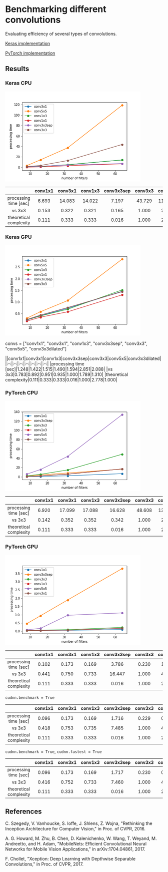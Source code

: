 # Benchmarking different convolutions
Evaluating efficiency of several types of convolutions.

[Keras implementation](conv_keras.ipynb)

[PyTorch implementation](conv_pytorch.ipynb)


## Results

### Keras CPU

![keras_cpu](results/keras_cpu.png)

||conv1x1|conv3x1|conv1x3|conv3x3sep|conv3x3|conv5x5|
|:-:|:-:|:-:|:-:|:-:|:-:|:-:|
|processing time [sec]|6.693|14.083|14.022|7.197|43.729|118.820|
|vs 3x3|0.153|0.322|0.321|0.165|1.000|2.717|
|theoretical complexity|0.111|0.333|0.333|0.016|1.000|2.778|

### Keras GPU

![keras_gpu](results/keras_gpu.png)

convs = ["conv1x1", "conv3x1", "conv1x3", "conv3x3sep", "conv3x3", "conv5x5", "conv3x3dilated"]

||conv1x1|conv3x1|conv1x3|conv3x3sep|conv3x3|conv5x5|conv3x3dilated|
|:-:|:-:|:-:|:-:|:-:|:-:|:-:|
|processing time [sec]|1.248|1.422|1.515|1.490|1.594|2.851|2.088|
|vs 3x3|0.783|0.892|0.951|0.935|1.000|1.789|1.310|
|theoretical complexity|0.111|0.333|0.333|0.016|1.000|2.778|1.000|

### PyTorch CPU

![pytorch_cpu](results/pytorch_cpu.png)

||conv1x1|conv3x1|conv1x3|conv3x3sep|conv3x3|conv5x5|
|:-:|:-:|:-:|:-:|:-:|:-:|:-:|
|processing time [sec]|6.920|17.099|17.088|16.628|48.608|133.599|
|vs 3x3|0.142|0.352|0.352|0.342|1.000|2.748|
|theoretical complexity|0.111|0.333|0.333|0.016|1.000|2.778|

### PyTorch GPU

![pytorch_gpu](results/pytorch_gpu.png)

||conv1x1|conv3x1|conv1x3|conv3x3sep|conv3x3|conv5x5|
|:-:|:-:|:-:|:-:|:-:|:-:|:-:|
|processing time [sec]|0.102|0.173|0.169|3.786|0.230|1.108|
|vs 3x3|0.441|0.750|0.733|16.447|1.000|4.816|
|theoretical complexity|0.111|0.333|0.333|0.016|1.000|2.778|

`cudnn.benchmark = True`

||conv1x1|conv3x1|conv1x3|conv3x3sep|conv3x3|conv5x5|
|:-:|:-:|:-:|:-:|:-:|:-:|:-:|
|processing time [sec]|0.096|0.173|0.169|1.716|0.229|0.984|
|vs 3x3|0.418|0.753|0.735|7.485|1.000|4.291|
|theoretical complexity|0.111|0.333|0.333|0.016|1.000|2.778|

`cudnn.benchmark = True`, `cudnn.fastest = True`

||conv1x1|conv3x1|conv1x3|conv3x3sep|conv3x3|conv5x5|
|:-:|:-:|:-:|:-:|:-:|:-:|:-:|
|processing time [sec]|0.096|0.173|0.169|1.717|0.230|0.985|
|vs 3x3|0.416|0.752|0.733|7.460|1.000|4.280|
|theoretical complexity|0.111|0.333|0.333|0.016|1.000|2.778|


## References

C. Szegedy, V. Vanhoucke, S. Ioffe, J. Shlens, Z. Wojna, "Rethinking the Inception Architecture for Computer Vision," in Proc. of CVPR, 2016.

A. G. Howard, M. Zhu, B. Chen, D. Kalenichenko, W. Wang, T. Weyand, M. Andreetto, and H. Adam, "MobileNets: Efficient Convolutional Neural Networks for Mobile Vision Applications," in arXiv:1704.04861, 2017.

F. Chollet, "Xception: Deep Learning with Depthwise Separable Convolutions," in Proc. of CVPR, 2017.

